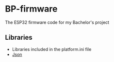 # BP-firmware
The ESP32 firmware code for my Bachelor's project

## Libraries
- Libraries included in the platform.ini file
- [Json](https://github.com/nlohmann/json)